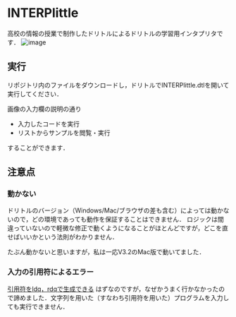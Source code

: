 # INTERPlittle
高校の情報の授業で制作したドリトルによるドリトルの学習用インタプリタです．
![image](https://user-images.githubusercontent.com/49985092/95007498-a118c100-064b-11eb-8ec7-4cbe32e6c97a.png)

## 実行
リポジトリ内のファイルをダウンロードし，ドリトルでINTERPlittle.dtlを開いて実行してください．

画像の入力欄の説明の通り

* 入力したコードを実行
* リストからサンプルを閲覧・実行

することができます．

## 注意点
### 動かない
ドリトルのバージョン（Windows/Mac/ブラウザの差も含む）によっては動かないので，どの環境であっても動作を保証することはできません．
ロジックは間違っていないので軽微な修正で動くようになることがほとんどですが，どこを直せばいいかという法則がわかりません．

たぶん動かないと思いますが，私は一応V3.2のMac版で動いてました．

### 入力の引用符によるエラー
[引用符をldq，rdqで生成できる](https://dolittle.eplang.jp/ref_basic?s[]=%E5%BC%95%E7%94%A8%E7%AC%A6#%E6%96%87%E5%AD%97%E5%88%97)
はずなのですが，なぜかうまく行かなかったので諦めました．文字列を用いた（すなわち引用符を用いた）プログラムを入力しても実行できません．
